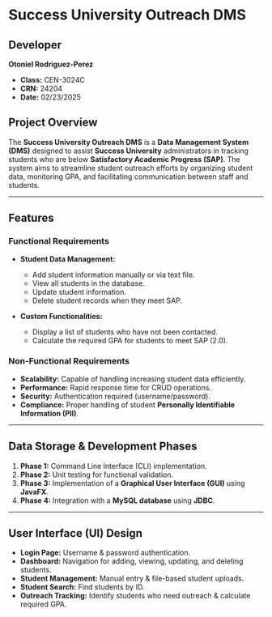 # Success University Outreach DMS

## Developer  
**Otoniel Rodriguez-Perez**  
 
- **Class:** CEN-3024C  
- **CRN:** 24204  
- **Date:** 02/23/2025  

## Project Overview  
The **Success University Outreach DMS** is a **Data Management System (DMS)** designed to assist **Success University** administrators in tracking students who are below **Satisfactory Academic Progress (SAP)**. The system aims to streamline student outreach efforts by organizing student data, monitoring GPA, and facilitating communication between staff and students.  

---

## Features  

### Functional Requirements  
- **Student Data Management:**  
  - Add student information manually or via text file.  
  - View all students in the database.  
  - Update student information.  
  - Delete student records when they meet SAP.  

- **Custom Functionalities:**  
  - Display a list of students who have not been contacted.  
  - Calculate the required GPA for students to meet SAP (2.0).  

### Non-Functional Requirements  
- **Scalability:** Capable of handling increasing student data efficiently.  
- **Performance:** Rapid response time for CRUD operations.  
- **Security:** Authentication required (username/password).  
- **Compliance:** Proper handling of student **Personally Identifiable Information (PII)**.  

---

## Data Storage & Development Phases  
1. **Phase 1:** Command Line Interface (CLI) implementation.  
2. **Phase 2:** Unit testing for functional validation.  
3. **Phase 3:** Implementation of a **Graphical User Interface (GUI)** using **JavaFX**.  
4. **Phase 4:** Integration with a **MySQL database** using **JDBC**.  

---

## User Interface (UI) Design  
- **Login Page:** Username & password authentication.  
- **Dashboard:** Navigation for adding, viewing, updating, and deleting students.  
- **Student Management:** Manual entry & file-based student uploads.  
- **Student Search:** Find students by ID.  
- **Outreach Tracking:** Identify students who need outreach & calculate required GPA.  


